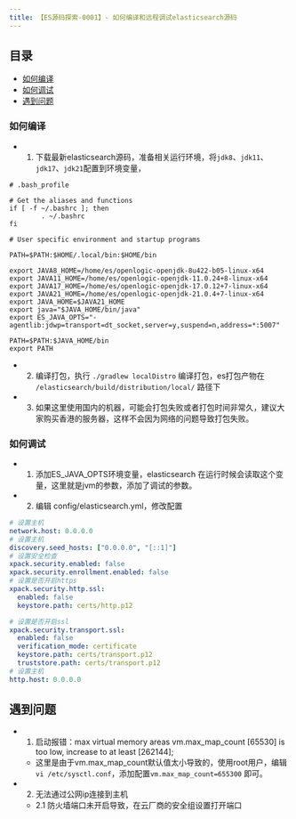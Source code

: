 ```yaml
---
title: 【ES源码探索-0001】- 如何编译和远程调试elasticsearch源码
---
```


## 目录

- [如何编译](#如何编译)
- [如何调试](#如何调试)
- [遇到问题](#遇到问题)

### 如何编译

- 1. 下载最新elasticsearch源码，准备相关运行环境，将`jdk8`、`jdk11`、`jdk17`、`jdk21`配置到环境变量，

```shell
# .bash_profile

# Get the aliases and functions
if [ -f ~/.bashrc ]; then
        . ~/.bashrc
fi

# User specific environment and startup programs

PATH=$PATH:$HOME/.local/bin:$HOME/bin

export JAVA8_HOME=/home/es/openlogic-openjdk-8u422-b05-linux-x64
export JAVA11_HOME=/home/es/openlogic-openjdk-11.0.24+8-linux-x64
export JAVA17_HOME=/home/es/openlogic-openjdk-17.0.12+7-linux-x64
export JAVA21_HOME=/home/es/openlogic-openjdk-21.0.4+7-linux-x64
export JAVA_HOME=$JAVA21_HOME
export java="$JAVA_HOME/bin/java"
export ES_JAVA_OPTS="-agentlib:jdwp=transport=dt_socket,server=y,suspend=n,address=*:5007"

PATH=$PATH:$JAVA_HOME/bin
export PATH
```

- 2. 编译打包，执行 `./gradlew localDistro` 编译打包，es打包产物在 `/elasticsearch/build/distribution/local/` 路径下

- 3. 如果这里使用国内的机器，可能会打包失败或者打包时间非常久，建议大家购买香港的服务器，这样不会因为网络的问题导致打包失败。

### 如何调试

- 1. 添加ES_JAVA_OPTS环境变量，elasticsearch 在运行时候会读取这个变量，这里就是jvm的参数，添加了调试的参数。
- 2. 编辑 config/elasticsearch.yml，修改配置

```yaml
# 设置主机
network.host: 0.0.0.0
# 设置主机
discovery.seed_hosts: ["0.0.0.0", "[::1]"]
# 设置安全检查
xpack.security.enabled: false
xpack.security.enrollment.enabled: false
# 设置是否开启https
xpack.security.http.ssl:
  enabled: false
  keystore.path: certs/http.p12

# 设置是否开启ssl
xpack.security.transport.ssl:
  enabled: false
  verification_mode: certificate
  keystore.path: certs/transport.p12
  truststore.path: certs/transport.p12
# 设置主机
http.host: 0.0.0.0
```

## 遇到问题

- 1. 启动报错：max virtual memory areas vm.max_map_count [65530] is too low, increase to at least [262144];
  - 这里是由于vm.max_map_count默认值太小导致的，使用root用户，编辑`vi /etc/sysctl.conf`，添加配置`vm.max_map_count=655300` 即可。

- 2. 无法通过公网ip连接到主机
  - 2.1 防火墙端口未开启导致，在云厂商的安全组设置打开端口

